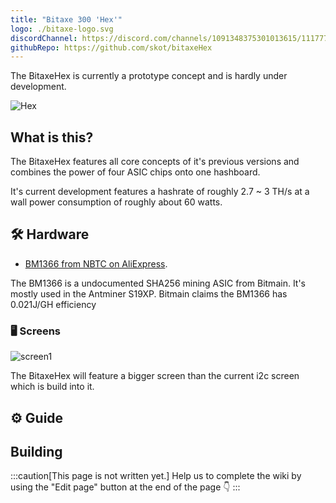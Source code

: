 ```yaml
---
title: "Bitaxe 300 'Hex'"
logo: ./bitaxe-logo.svg
discordChannel: https://discord.com/channels/1091348375301013615/1117777558591774742
githubRepo: https://github.com/skot/bitaxeHex
---
```


The BitaxeHex is currently a prototype concept and is hardly under development.

![Hex](./hex-render.png)

## What is this?

The BitaxeHex features all core concepts of it's previous versions and combines the power of four ASIC chips onto one hashboard.

It's current development features a hashrate of roughly 2.7 ~ 3 TH/s at a wall power consumption of roughly about 60 watts.

## 🛠️ Hardware

- [BM1366 from NBTC on AliExpress](https://www.aliexpress.us/item/3256804709142138.html).

The BM1366 is a undocumented SHA256 mining ASIC from Bitmain. It's mostly used in the Antminer S19XP.
Bitmain claims the BM1366 has 0.021J/GH efficiency

### 🖥️ Screens

![screen1](./IMG_6020.jpg)

The BitaxeHex will feature a bigger screen than the current i2c screen which is build into it.

## ⚙️ Guide

## Building

:::caution[This page is not written yet.]
Help us to complete the wiki by using the "Edit page" button at the end of the page 👇
:::
